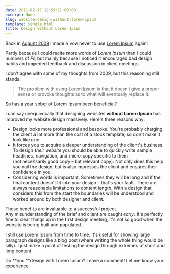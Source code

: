 ```yaml
---
date: 2011-02-17 12:53:21+00:00
excerpt: None
slug: website-design-without-lorem-ipsum
template: single.html
title: Design without Lorem Ipsum
---
```


Back in [August 2009](/2009/08/31/designing-with-placeholder-text/) I made a vow never to use [Lorem Ipsum](http://lipsum.com/) again!

Partly because I could recite more words of _Lorem Ipsum_ than I could numbers of _Pi_, but mainly because I noticed it encouraged bad design habits and impeded feedback and discussion in client meetings.

I don't agree with some of my thoughts from 2009, but this reasoning still stands:


<blockquote><p>The problem with using Lorem Ipsum is that it doesn’t give a proper sense or provoke thoughts as to what will eventually replace it.</p></blockquote>


So has a year sober of Lorem Ipsum been beneficial?

I can say unequivocally that designing websites **without Lorem Ipsum** has improved my website design massively. Here's three reasons why:

* Design looks more professional and bespoke. You're probably charging the client a lot more than the cost of a stock template, so don't make it look like one.
* It forces you to acquire a deeper understanding of the client's business. To design _their website_ you should be able to quickly write sample headlines, navigation, and micro-copy specific to them (not necessarily good copy – but relevant copy). Not only does this help you nail the design, but is also impresses the client and ensures their confidence in you.
* Considering words is important. Sometimes they will be long and if the final content doesn't fit into your design – that's your fault. There are always reasonable limitations to content length. With a design that considers this from the start the boundaries will be understood and worked around by both designer and client.


These benefits are invaluable to a successful project. Any misunderstanding of the brief and client are caught _early_. It's perfectly fine to clear things up in the first design meeting, it's not so good when the website is being built and populated.

I still use Lorem Ipsum from time to time. It's useful for showing large paragraph designs like a blog post (where writing the whole thing would be silly). I just make a point of testing the design through extremes of short and long content.

Do **you **design with Lorem Ipsum? Leave a comment! Let me know your experience.
